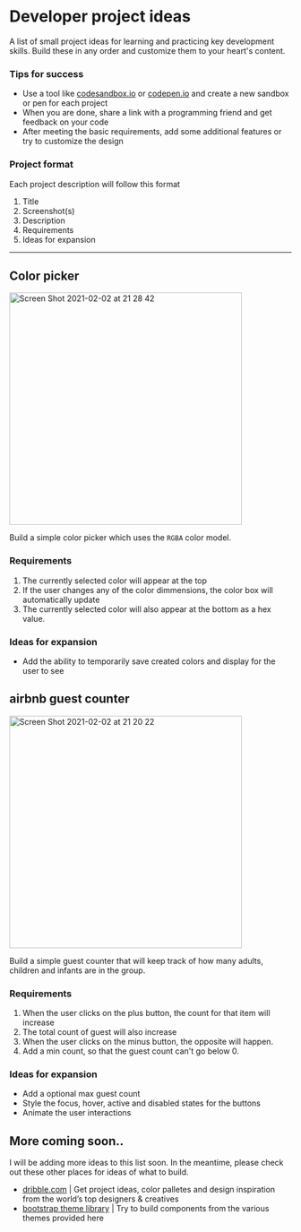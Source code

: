 # Developer project ideas 

A list of small project ideas for learning and practicing key development skills. Build these in any order and customize them to your heart's content.

### Tips for success

- Use a tool like [codesandbox.io](https://codesandbox.io/) or [codepen.io](https://codepen.io) and create a new sandbox or pen for each project
- When you are done, share a link with a programming friend and get feedback on your code
- After meeting the basic requirements, add some additional features or try to customize the design

### Project format

Each project description will follow this format 

1. Title
1. Screenshot(s)
1. Description
1. Requirements
1. Ideas for expansion

<hr />

## Color picker

<img width="415" alt="Screen Shot 2021-02-02 at 21 28 42" src="https://user-images.githubusercontent.com/6524512/106600589-f931e680-659d-11eb-9eb4-7c224cb4bf4c.png">

Build a simple color picker which uses the `RGBA` color model.

### Requirements

1. The currently selected color will appear at the top
1. If the user changes any of the color dimmensions, the color box will automatically update
1. The currently selected color will also appear at the bottom as a hex value.

### Ideas for expansion

- Add the ability to temporarily save created colors and display for the user to see


## airbnb guest counter

<img width="415" alt="Screen Shot 2021-02-02 at 21 20 22" src="https://user-images.githubusercontent.com/6524512/106600591-fa631380-659d-11eb-95be-f0a266aac5f0.png">

Build a simple guest counter that will keep track of how many adults, children and infants are in the group.

### Requirements

1. When the user clicks on the plus button, the count for that item will increase
1. The total count of guest will also increase
1. When the user clicks on the minus button, the opposite will happen.
1. Add a min count, so that the guest count can't go below 0.

### Ideas for expansion

- Add a optional max guest count
- Style the focus, hover, active and disabled states for the buttons
- Animate the user interactions

## More coming soon..

I will be adding more ideas to this list soon. In the meantime, please check out these other places for ideas of what to build.

- [dribble.com](https://dribbble.com/) | Get project ideas, color palletes and design inspiration from the world’s top designers & creatives
- [bootstrap theme library](https://themes.getbootstrap.com/) | Try to build components from the various themes provided here
